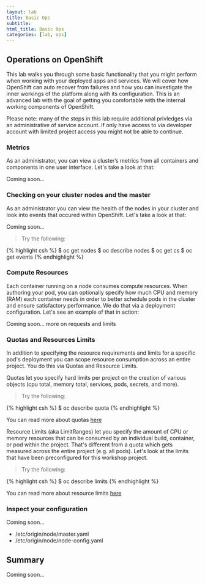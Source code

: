 ```yaml
---
layout: lab
title: Basic Ops
subtitle:
html_title: Basic Ops
categories: [lab, ops]
---
```


## Operations on OpenShift
This lab walks you through some basic functionality that you might perform when working with your deployed apps and services.  We will cover how OpenShift can  auto recover from failures and how you can investigate the inner workings of the platform along with its configuration.  This is an advanced lab with the goal of getting you comfortable with the internal working components of OpenShift.

<i class="fa fa-warning"></i> Please note: many of the steps in this lab require additional privledges via an administrative of service account.  If only have access to via developer account with limited project access you might not be able to continue.


### Metrics
As an administrator, you can view a cluster’s metrics from all containers and components in one user interface.  Let's take a look at that:

Coming soon...


### Checking on your cluster nodes and the master
As an administrator you can view the health of the nodes in your cluster and look into events that occured within OpenShift.  Let's take a look at that:

Coming soon...

<blockquote>
<i class="fa fa-terminal"></i> Try the following:
</blockquote>
{% highlight csh %}
$ oc get nodes
$ oc describe nodes
$ oc get cs
$ oc get events
{% endhighlight %}


### Compute Resources
Each container running on a node consumes compute resources.  When authoring your pod, you can optionally specify how much CPU and memory (RAM) each container needs in order to better schedule pods in the cluster and ensure satisfactory performance.  We do that via a deployment configuration.  Let's see an example of that in action:

Coming soon... more on requests and limits


### Quotas and Resources Limits
In addition to specifying the resource requirements and limits for a specific pod's deployment you can scope resource consumption across an entire project.  You do this via Quotas and Resource Limits.


Quotas let you specify hard limits per project on the creation of various objects (cpu total, memory total, services, pods, secrets, and more).

<blockquote>
<i class="fa fa-terminal"></i> Try the following:
</blockquote>
{% highlight csh %}
$ oc describe quota
{% endhighlight %}

<i class="fa fa-info-circle"></i> You can read more about quotas [here][4]

Resource Limits (aka LimitRanges) let you specify the amount of CPU or memory resources that can be consumed by an individual build, container, or pod within the project.  That's different from a quota which gets measured across the entire project (e.g. all pods).  Let's look at the limits that have been preconfigured for this workshop project.

<blockquote>
<i class="fa fa-terminal"></i> Try the following:
</blockquote>
{% highlight csh %}
$ oc describe limits
{% endhighlight %}

<i class="fa fa-info-circle"></i> You can read more about resource limits [here][5]


### Inspect your configuration
Coming soon...

* /etc/origin/node/master.yaml
* /etc/origin/node/node-config.yaml


## Summary
Coming soon...

[1]: https://docs.openshift.com/enterprise/latest/dev_guide/application_health.html
[2]: https://docs.openshift.com/enterprise/latest/dev_guide/deployments.html
[3]: https://docs.openshift.com/enterprise/3.4/architecture/core_concepts/projects_and_users.html
[4]: https://docs.openshift.com/enterprise/3.4/dev_guide/quota.html
[5]: https://docs.openshift.com/enterprise/3.4/dev_guide/limits.html
